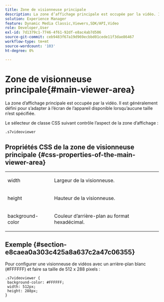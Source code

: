 ```yaml
---
title: Zone de visionneuse principale
description: La zone d’affichage principale est occupée par la vidéo. Il est généralement défini pour s’adapter à l’écran de l’appareil disponible lorsqu’aucune taille n’est spécifiée.
solution: Experience Manager
feature: Dynamic Media Classic,Viewers,SDK/API,Video
role: Developer,User
exl-id: 7d1379c1-7746-4f61-92df-e8ac4ab7d506
source-git-commit: ceb9483f67a19d969ecbbd01cede11f3dae86467
workflow-type: tm+mt
source-wordcount: '103'
ht-degree: 0%

---
```


# Zone de visionneuse principale{#main-viewer-area}

La zone d’affichage principale est occupée par la vidéo. Il est généralement défini pour s’adapter à l’écran de l’appareil disponible lorsqu’aucune taille n’est spécifiée.

<!--<a id="section_061E550C1C1D4DB2BD663A898895B38C"></a>-->

Le sélecteur de classe CSS suivant contrôle l’aspect de la zone d’affichage :

```
.s7videoviewer 
```

## Propriétés CSS de la zone de visionneuse principale {#css-properties-of-the-main-viewer-area}

<table id="table_C48C56E696304C9BAFEE71BA9EA9A174"> 
 <tbody> 
  <tr> 
   <td colname="col1"> <p> <span class="codeph"> width </span> </p> </td> 
   <td colname="col2"> <p>Largeur de la visionneuse. </p> </td> 
  </tr> 
  <tr> 
   <td colname="col1"> <p> <span class="codeph"> height </span> </p> </td> 
   <td colname="col2"> <p>Hauteur de la visionneuse. </p> </td> 
  </tr> 
  <tr> 
   <td colname="col1"> <p> <span class="codeph"> background-color </span> </p> </td> 
   <td colname="col2"> <p> Couleur d’arrière-plan au format hexadécimal. </p> </td> 
  </tr> 
 </tbody> 
</table>

## Exemple {#section-e8caea0a303c425a8a637c2a47c06355}

Pour configurer une visionneuse de vidéos avec un arrière-plan blanc (#FFFFFF) et faire sa taille de 512 x 288 pixels :

```
.s7videoviewer { 
 background-color: #FFFFFF; 
 width: 512px; 
 height: 288px;  
}
```
